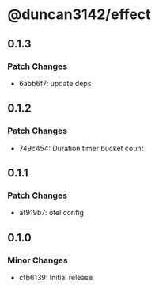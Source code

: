 # @duncan3142/effect

## 0.1.3

### Patch Changes

- 6abb6f7: update deps

## 0.1.2

### Patch Changes

- 749c454: Duration timer bucket count

## 0.1.1

### Patch Changes

- af919b7: otel config

## 0.1.0

### Minor Changes

- cfb6139: Initial release
